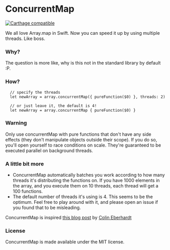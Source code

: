 # ConcurrentMap

[![Carthage compatible](https://img.shields.io/badge/Carthage-compatible-4BC51D.svg?style=flat)](https://github.com/Carthage/Carthage)

We all love Array.map in Swift.
Now you can speed it up by using multiple threads. Like boss.

### Why?

The question is more like, why is this not in the standard library by default :P.

### How?

      // specify the threads
      let newArray = array.concurrentMap({ pureFunction($0) }, threads: 2)
      
      // or just leave it, the default is 4!
      let newArray = array.concurrentMap { pureFunction($0) }
      
### Warning

Only use concurrentMap with pure functions that don't have any side effects (they don't manipulate objects outside their scope). If you do so, you'll open yourself to race conditions on scale. They're guaranteed to be executed parallel on background threads.

### A little bit more

- ConcurrentMap automatically batches you work according to how many threads it's distributing the functions on. If you have 1000 elements in the array, and you execute them on 10 threads, each thread will get a 100 functions.
- The default number of threads it's using is 4. This seems to be the optimum. Feel free to play around with it, and please open an issue if you found that to be misleading.

ConcurrentMap is inspired [this blog post](http://blog.scottlogic.com/2014/10/29/concurrent-functional-swift.html) by [Colin Eberhardt](http://blog.scottlogic.com/ceberhardt/) 

### License

ConcurrentMap is made available under the MIT license. 
